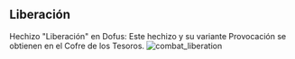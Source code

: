 ## Liberación
Hechizo "Liberación" en Dofus: Este hechizo y su variante Provocación se obtienen en el Cofre de los Tesoros.
![combat_liberation](https://media.discordapp.net/attachments/1107006154426560682/1107008029729247232/combat_liberation-64x64.png)